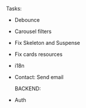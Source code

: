 Tasks:

- Debounce
- Carousel filters
- Fix Skeleton and Suspense
- Fix cards resources
- i18n
- Contact: Send email

  BACKEND:

- Auth
